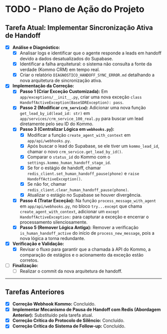 # TODO - Plano de Ação do Projeto

## Tarefa Atual: Implementar Sincronização Ativa de Handoff

-   [x] **Análise e Diagnóstico:**
    -   [x] Analisar logs e identificar que o agente responde a leads em handoff devido a dados desatualizados do Supabase.
    -   [x] Identificar a falha arquitetural: o sistema não consulta a fonte da verdade (Kommo CRM) em tempo real.
    -   [x] Criar o relatório `DIAGNOSTICO_HANDOFF_SYNC_ERROR.md` detalhando a nova arquitetura de sincronização ativa.

-   [x] **Implementação da Correção:**
    -   [x] **Passo 1 (Criar Exceção Customizada):** Em `app/exceptions/__init__.py`, criar uma nova exceção `class HandoffActiveException(BaseSDRException): pass`.
    -   [x] **Passo 2 (Modificar `crm_service`):** Adicionar uma nova função `get_lead_by_id(lead_id: str)` em `app/services/crm_service_100_real.py` para buscar um lead diretamente pelo seu ID do Kommo.
    -   [x] **Passo 3 (Centralizar Lógica em `webhooks.py`):**
        -   [x] Modificar a função `create_agent_with_context` em `app/api/webhooks.py`.
        -   [x] Após buscar o lead do Supabase, se ele tiver um `kommo_lead_id`, chamar o novo `crm_service.get_lead_by_id()`.
        -   [x] Comparar o `status_id` do Kommo com o `settings.kommo_human_handoff_stage_id`.
        -   [x] Se for o estágio de handoff, chamar `redis_client.set_human_handoff_pause(phone)` e `raise HandoffActiveException()`.
        -   [x] Se não for, chamar `redis_client.clear_human_handoff_pause(phone)`.
        -   [x] Atualizar o estágio no Supabase se houver divergência.
    -   [x] **Passo 4 (Tratar Exceção):** Na função `process_message_with_agent` em `app/api/webhooks.py`, no bloco `try...except` que chama `create_agent_with_context`, adicionar um `except HandoffActiveException:` para capturar a exceção e encerrar o processamento silenciosamente.
    -   [x] **Passo 5 (Remover Lógica Antiga):** Remover a verificação `is_human_handoff_active` do início de `process_new_message`, pois a nova lógica a torna redundante.

-   [x] **Verificação e Validação:**
    -   [x] Revisar o fluxo para garantir que a chamada à API do Kommo, a comparação de estágios e o acionamento da exceção estão corretos.

-   [ ] **Finalização:**
    -   [ ] Realizar o commit da nova arquitetura de handoff.

---

## Tarefas Anteriores
-   [x] **Correção Webhook Kommo:** Concluído.
-   [x] **Implementar Mecanismo de Pausa de Handoff com Redis (Abordagem Anterior):** Substituído pela tarefa atual.
-   [x] **Correção Crítica do Protocolo de Silêncio:** Concluído.
-   [x] **Correção Crítica do Sistema de Follow-up:** Concluído.